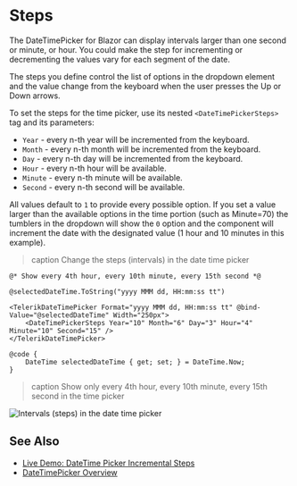 
# Steps

The DateTimePicker for Blazor can display intervals larger than one second or minute, or hour. You could make the step for incrementing or decrementing the values vary for each segment of the date.

The steps you define control the list of options in the dropdown element and the value change from the keyboard when the user presses the Up or Down arrows.

To set the steps for the time picker, use its nested `<DateTimePickerSteps>` tag and its parameters:

* `Year` - every n-th year will be incremented from the keyboard.
* `Month` - every n-th month will be incremented from the keyboard.
* `Day` - every n-th day will be incremented from the keyboard.
* `Hour` - every n-th hour will be available.
* `Minute` - every n-th minute will be available.
* `Second` - every n-th second will be available.

All values default to `1` to provide every possible option. If you set a value larger than the available options in the time portion (such as Minute=70) the tumblers in the dropdown will show the `0` option and the component will increment the date with the designated value (1 hour and 10 minutes in this example).

>caption Change the steps (intervals) in the date time picker

````RAZOR
@* Show every 4th hour, every 10th minute, every 15th second *@

@selectedDateTime.ToString("yyyy MMM dd, HH:mm:ss tt")

<TelerikDateTimePicker Format="yyyy MMM dd, HH:mm:ss tt" @bind-Value="@selectedDateTime" Width="250px">
    <DateTimePickerSteps Year="10" Month="6" Day="3" Hour="4" Minute="10" Second="15" />
</TelerikDateTimePicker>

@code {
    DateTime selectedDateTime { get; set; } = DateTime.Now;
}
````

>caption Show only every 4th hour, every 10th minute, every 15th second in the time picker

![Intervals (steps) in the date time picker](images/date-time-picker-intevals.png)

## See Also

* [Live Demo: DateTime Picker Incremental Steps](https://demos.telerik.com/blazor-ui/datetimepicker/incremental-steps)
* [DateTimePicker Overview](slug:components/datetimepicker/overview)

